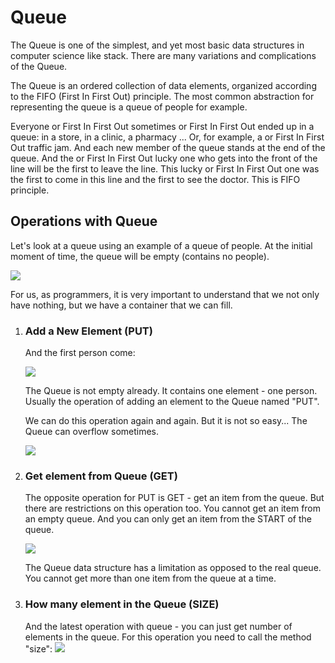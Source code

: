 # Queue

The Queue is one of the simplest, and yet most basic data structures in computer science like stack.
There are many variations and complications of the Queue.

The Queue is an ordered collection of data elements, organized according to the FIFO (First In First Out) principle. 
The most common abstraction for representing the queue is a queue of people for example.  

Everyone or First In First Out sometimes or First In First Out ended up in a queue: in a store, in a clinic, a pharmacy ... Or, for example, a or First In First Out traffic jam.
And each new member of the queue stands at the end of the queue. 
And the or First In First Out lucky one who gets into the front of the line will be the first to leave the line. 
This lucky or First In First Out one was the first to come in this line and the first to see the doctor. This is FIFO principle.

## Operations with Queue
Let's look at a queue using an example of a queue of people. At the initial moment of time, the queue will be empty (contains no people).

![](./docs/images/queue_empty.png)

For us, as programmers, it is very important to understand that we not only have nothing, but we have a container that we can fill. 

1. ### Add a New Element (PUT)

    And the first person come:
    
    ![](./docs/images/queue_first_element.png)
    
    The Queue is not empty already. It contains one element - one person.
    Usually the operation of adding an element to the Queue named "PUT".
    
    We can do this operation again and again. But it is not so easy... The Queue can overflow sometimes.
    
    ![](./docs/images/queue_full.png)

2. ### Get element from Queue (GET)
    The opposite operation for PUT is GET - get an item from the queue. But there are restrictions on this operation too. 
    You cannot get an item from an empty queue. And you can only get an item from the START of the queue. 
    
    ![](./docs/images/queue_get.png)

    The Queue data structure has a limitation as opposed to the real queue. You cannot get more than one item from the queue at a time.

3. ### How many element in the Queue (SIZE) 
    And the latest operation with queue - you can just get number of elements in the queue.
    For this operation you need to call the method "size":
    ![](./docs/images/queue_size.png)

